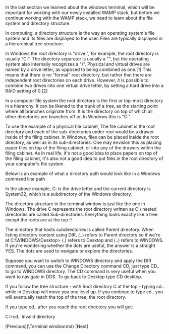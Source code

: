 In the last section we learned about the windows terminal, which will be important for working with our newly installed WAMP stack, but before we continue working with the WAMP stack, we need to learn about the file system and directory structure.

In computing, a directory structure is the way an operating system's file system and its files are displayed to the user. Files are typically displayed in a hierarchical tree structure.

In Windows the root directory is "drive:\", for example, the root directory is usually "C:\". The directory separator is usually a "\", but the operating system also internally recognizes a "/". Physical and virtual drives are named by a drive letter, as opposed to being combined as one.[1] This means that there is no "formal" root directory, but rather that there are independent root directories on each drive. However, it is possible to combine two drives into one virtual drive letter, by setting a hard drive into a RAID setting of 0.[2]

In a computer file system the root directory is the first or top-most directory in a hierarchy. It can be likened to the trunk of a tree, as the starting point where all branches originate from. It is the directory on top of which all other directories are branches off or.  In Windows this is "C:\".

To use the example of a physical file cabinet, The file cabinet is the root directory and each of the sub-directories under root would be a drawer inside of the filing cabinet. In Windows, files can be placed inside the root directory, as well as in its sub-directories. One may envision this as placing paper files on top of the filing cabinet, or into any of the drawers within the filing cabinet.  As in real life, it's not a good idea to place papers on top of the filing cabinet, it's also not a good idea to put files in the root directory of your computer's file system.

Below is an example of what a directory path would look like in a Windows command line path

In the above example, C: is the drive letter and the current directory is System32, which is a subdirectory of the Windows directory.

The directory structure in the terminal window is just like the one in Windows.
The drive C represents the root directory written as C:\ nested directories are called Sub-directories.
Everything looks exactly like a tree except the roots are at the top !!

The directory that hosts subdirectories is called Parent directory.
When listing directory content using DIR, (..) refers to Parent directory
so if we're at C:\WINDOWS\Desktop> (.) refers to Desktop and (..) refers
to WINDOWS. If you're wondering whether the dots are useful, the answer is a straight YES.
The dots are used to navigate or explore the directories.

Suppose you want to switch to WINDOWS directory and apply the DIR command, you can use the Change Directory command CD, just type CD.. to go to WINDOWS directory. 
The CD command is very useful when you want to navigate in DOS. To go back to Desktop type CD desktop.

If you follow the tree structure - with Root directory C at the top -
typing cd.. while in Desktop will move you one level up.
If you continue to type cd.. you will eventually reach the top of the tree, the root directory.

If you type cd.. after you reach the root directory you will get:

C:\>cd..
Invalid directory 

[Previous](\Terminal window.md) [Next]
